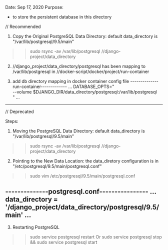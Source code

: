 Date: Sep 17, 2020
Purpose:
* to store the persistent database in this directory

// Recommended
1. Copy the Original PostgreSQL Data Directory: default data_directory is "/var/lib/postgresql/9.5/main"
>> sudo rsync -av /var/lib/postgresql /<path>/django-project/data_directory

2. /<path>/django_project/data_directory/postgresql has been mapping to /var/lib/postgresql in /<path>/docker-script/docker/project/run-container

3. add db directory mapping in docker container config file
--------------run-container-------------
...
DATABASE_OPTS="\
     --volume $DJANGO_DIR/data_directory/postgresql:/var/lib/postgresql \
"
...
----------------------------------------


// Deprecated

Steps:
1. Moving the PostgreSQL Data Directory: default data_directory is "/var/lib/postgresql/9.5/main"
>> sudo rsync -av /var/lib/postgresql /<path>/django-project/data_directory

2. Pointing to the New Data Location: the data_diretory configuration is in "/etc/postgresql/9.5/main/postgresql.conf"
>> sudo vim /etc/postgresql/9.5/main/postgresql.conf

--------------postgresql.conf----------------
...
data_directory = '<path>/django_project/data_directory/postgresql/9.5/main'
...
----------------------------------------------

3. Restarting PostgreSQL
>> sudo service postgresql restart
Or
>> sudo service postgresql stop && sudo service postgresql start
